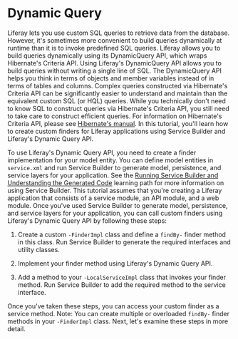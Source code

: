 # Dynamic Query [](id=dynamic-query)

Liferay lets you use custom SQL queries to retrieve data from the database.
However, it's sometimes more convenient to build queries dynamically at runtime
than it is to invoke predefined SQL queries. Liferay allows you to build queries
dynamically using its DynamicQuery API, which wraps Hibernate's Criteria API.
Using Liferay's DynamicQuery API allows you to build queries without writing a
single line of SQL. The DynamicQuery API helps you think in terms of objects and
member variables instead of in terms of tables and columns. Complex queries
constructed via Hibernate's Criteria API can be significantly easier to
understand and maintain than the equivalent custom SQL (or HQL) queries. While
you technically don't need to know SQL to construct queries via Hibernate's
Criteria API, you still need to take care to construct efficient queries. For
information on Hibernate's Criteria API, please see
[Hibernate's manual](http://docs.jboss.org/hibernate/orm/5.0/userguide/html_single/chapters/query/criteria/Criteria.html).
In this tutorial, you'll learn how to create custom finders for Liferay
applications using Service Builder and Liferay's Dynamic Query API.

To use Liferay's Dynamic Query API, you need to create a finder implementation
for your model entity. You can define model entities in `service.xml` and run
Service Builder to generate model, persistence, and service layers for your
application. See the
[Running Service Builder and Understanding the Generated Code](/develop/tutorials/-/knowledge_base/7-0/running-service-builder-and-understanding-the-generated-code)
learning path for more information on using Service Builder. This tutorial
assumes that you're creating a Liferay application that consists of a service
module, an API module, and a web module. Once you've used Service Builder to
generate model, persistence, and service layers for your application, you can
call custom finders using Liferay's Dynamic Query API by following these steps:

1. Create a custom `-FinderImpl` class and define a `findBy-` finder method in
   this class. Run Service Builder to generate the required interfaces and
   utility classes.

2. Implement your finder method using Liferay's Dynamic Query API.

3. Add a method to your `-LocalServiceImpl` class that invokes your finder
   method. Run Service Builder to add the required method to the service
   interface.

Once you've taken these steps, you can access your custom finder as a service
method. Note: You can create multiple or overloaded `findBy-` finder methods in
your `-FinderImpl` class. Next, let's examine these steps in more detail.
